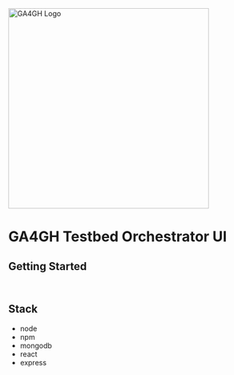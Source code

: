 <img src="https://www.ga4gh.org/wp-content/themes/ga4gh-theme/gfx/GA-logo-horizontal-tag-RGB.svg" alt="GA4GH Logo" style="width: 400px;"/>

# GA4GH Testbed Orchestrator UI

## Getting Started

```


```

## Stack

* node
* npm
* mongodb
* react
* express
